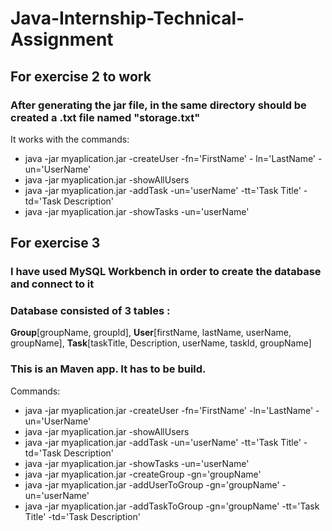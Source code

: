 # Java-Internship-Technical-Assignment

## For exercise 2 to work
### After generating the jar file, in the same directory should be created a .txt file named "storage.txt"

It works with the commands:

- java -jar myaplication.jar -createUser -fn='FirstName' - ln='LastName' -un='UserName'
- java -jar myaplication.jar -showAllUsers
- java -jar myaplication.jar -addTask -un='userName' -tt='Task Title' -td='Task Description'
- java -jar myaplication.jar -showTasks -un='userName'

## For exercise 3
### I have used MySQL Workbench in order to create the database and connect to it

### Database consisted of 3 tables : 
**Group**[groupName, groupId], 
**User**[firstName, lastName, userName, groupName], 
**Task**[taskTitle, Description, userName, taskId, groupName]

### This is an Maven app. It has to be build.

Commands:

- java -jar myaplication.jar -createUser -fn='FirstName' -ln='LastName' -un='UserName'
- java -jar myaplication.jar -showAllUsers
- java -jar myaplication.jar -addTask -un='userName' -tt='Task Title' -td='Task Description'
- java -jar myaplication.jar -showTasks -un='userName'
- java -jar myaplication.jar -createGroup -gn='groupName'
- java -jar myaplication.jar -addUserToGroup -gn='groupName' -un='userName'
- java -jar myaplication.jar -addTaskToGroup -gn='groupName' -tt='Task Title' -td='Task Description'
